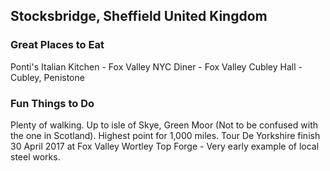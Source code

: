## Stocksbridge, Sheffield United Kingdom

### Great Places to Eat
Ponti's Italian Kitchen - Fox Valley
NYC Diner - Fox Valley
Cubley Hall - Cubley, Penistone

### Fun Things to Do
Plenty of walking.
Up to isle of Skye, Green Moor (Not to be confused with the one in Scotland). Highest point for 1,000 miles.
Tour De Yorkshire finish 30 April 2017 at Fox Valley
Wortley Top Forge - Very early example of local steel works. 
